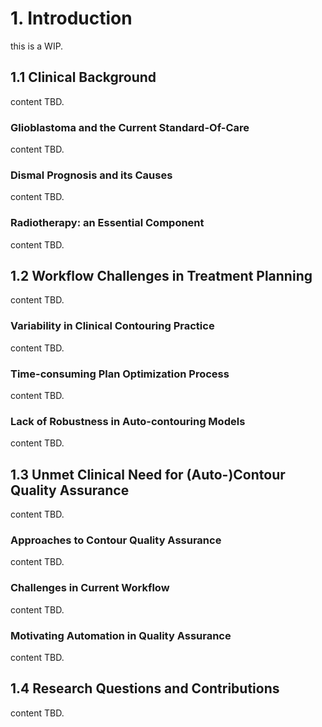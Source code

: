 # 1. Introduction

this is a WIP.

## 1.1 Clinical Background

content TBD.

### Glioblastoma and the Current Standard-Of-Care

content TBD.

### Dismal Prognosis and its Causes

content TBD.

### Radiotherapy: an Essential Component

content TBD.

## 1.2 Workflow Challenges in Treatment Planning

content TBD.

### Variability in Clinical Contouring Practice

content TBD.

### Time-consuming Plan Optimization Process

content TBD.

### Lack of Robustness in Auto-contouring Models

content TBD.

## 1.3 Unmet Clinical Need for (Auto-)Contour Quality Assurance

content TBD.

### Approaches to Contour Quality Assurance

content TBD.

### Challenges in Current Workflow

content TBD.

### Motivating Automation in Quality Assurance

content TBD.

## 1.4 Research Questions and Contributions

content TBD.